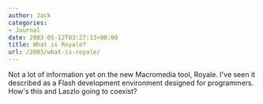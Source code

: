```yaml
---
author: Jack
categories:
- Journal
date: 2003-05-12T03:27:13+00:00
title: What is Royale?
url: /2003/what-is-royale/
---
```


Not a lot of information yet on the new Macromedia tool, Royale. I've seen it described as a Flash development environment designed for programmers. How's this and Laszlo going to coexist?